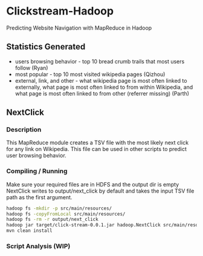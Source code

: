 # Clickstream-Hadoop

Predicting Website Navigation with MapReduce in Hadoop

## Statistics Generated

* users browsing behavior - top 10 bread crumb trails that most users follow
(Ryan)
* most popular - top 10 most visited wikipedia pages (Qizhou)
* external, link, and other - what wikipedia page is most often linked to
externally, what page is most often linked to from within Wikipedia, and what
page is most often linked to from other (referrer missing) (Parth)


## NextClick

### Description

This MapReduce module creates a TSV file with the most likely next click for
any link on Wikipedia. This file can be used in other scripts to predict user
browsing behavior.

### Compiling / Running
 
Make sure your required files are in HDFS and the output dir is empty
NextClick writes to output/next_click by default and takes the input TSV file
path as the first argument.
```bash
hadoop fs -mkdir -p src/main/resources/
hadoop fs -copyFromLocal src/main/resources/
hadoop fs -rm -r output/next_click
hadoop jar target/click-stream-0.0.1.jar hadoop.NextClick src/main/resources/clickstream-enwiki-2018-10-abridged.tsv
mvn clean install
```

### Script Analysis (WIP)
